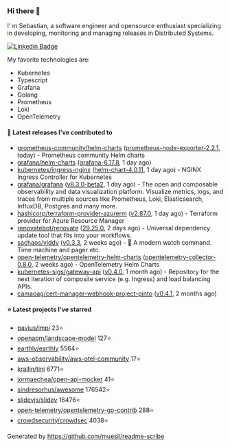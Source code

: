 ### Hi there 👋

I’ m Sebastian, a software engineer and opensource enthusiast specializing in developing, monitoring and managing releases in Distributed Systems.

[![Linkedin Badge](https://img.shields.io/badge/-LinkedIn-blue?style=flat&logo=Linkedin&logoColor=white&link=https://www.linkedin.com/in/sebastian-poxhofer/)](https://www.linkedin.com/in/sebastian-poxhofer/)

My favorite technologies are:
 - Kubernetes
 - Typescript
 - Grafana
 - Golang
 - Prometheus
 - Loki
 - OpenTelemetry




#### 🚀 Latest releases I've contributed to

- [prometheus-community/helm-charts](https://github.com/prometheus-community/helm-charts) ([prometheus-node-exporter-2.2.1](https://github.com/prometheus-community/helm-charts/releases/tag/prometheus-node-exporter-2.2.1), today) - Prometheus community Helm charts
- [grafana/helm-charts](https://github.com/grafana/helm-charts) ([grafana-6.17.8](https://github.com/grafana/helm-charts/releases/tag/grafana-6.17.8), 1 day ago)
- [kubernetes/ingress-nginx](https://github.com/kubernetes/ingress-nginx) ([helm-chart-4.0.11](https://github.com/kubernetes/ingress-nginx/releases/tag/helm-chart-4.0.11), 1 day ago) - NGINX Ingress Controller for Kubernetes
- [grafana/grafana](https://github.com/grafana/grafana) ([v8.3.0-beta2](https://github.com/grafana/grafana/releases/tag/v8.3.0-beta2), 1 day ago) - The open and composable observability and data visualization platform. Visualize metrics, logs, and traces from multiple sources like Prometheus, Loki, Elasticsearch, InfluxDB, Postgres and many more. 
- [hashicorp/terraform-provider-azurerm](https://github.com/hashicorp/terraform-provider-azurerm) ([v2.87.0](https://github.com/hashicorp/terraform-provider-azurerm/releases/tag/v2.87.0), 1 day ago) - Terraform provider for Azure Resource Manager
- [renovatebot/renovate](https://github.com/renovatebot/renovate) ([29.25.0](https://github.com/renovatebot/renovate/releases/tag/29.25.0), 2 days ago) - Universal dependency update tool that fits into your workflows.
- [sachaos/viddy](https://github.com/sachaos/viddy) ([v0.3.3](https://github.com/sachaos/viddy/releases/tag/v0.3.3), 2 weeks ago) - 👀 A modern watch command. Time machine and pager etc.
- [open-telemetry/opentelemetry-helm-charts](https://github.com/open-telemetry/opentelemetry-helm-charts) ([opentelemetry-collector-0.8.0](https://github.com/open-telemetry/opentelemetry-helm-charts/releases/tag/opentelemetry-collector-0.8.0), 2 weeks ago) - OpenTelemetry Helm Charts
- [kubernetes-sigs/gateway-api](https://github.com/kubernetes-sigs/gateway-api) ([v0.4.0](https://github.com/kubernetes-sigs/gateway-api/releases/tag/v0.4.0), 1 month ago) - Repository for the next iteration of composite service (e.g. Ingress) and load balancing APIs.
- [camaoag/cert-manager-webhook-project-pinto](https://github.com/camaoag/cert-manager-webhook-project-pinto) ([v0.4.1](https://github.com/camaoag/cert-manager-webhook-project-pinto/releases/tag/v0.4.1), 2 months ago)

#### ⭐ Latest projects I've starred

- [pavius/impi](https://github.com/pavius/impi}) 23⭐
- [openapm/landscape-model](https://github.com/openapm/landscape-model}) 127⭐
- [earthly/earthly](https://github.com/earthly/earthly}) 5564⭐
- [aws-observability/aws-otel-community](https://github.com/aws-observability/aws-otel-community}) 17⭐
- [krallin/tini](https://github.com/krallin/tini}) 6771⭐
- [jormaechea/open-api-mocker](https://github.com/jormaechea/open-api-mocker}) 41⭐
- [sindresorhus/awesome](https://github.com/sindresorhus/awesome}) 176542⭐
- [slidevjs/slidev](https://github.com/slidevjs/slidev}) 16476⭐
- [open-telemetry/opentelemetry-go-contrib](https://github.com/open-telemetry/opentelemetry-go-contrib}) 288⭐
- [crowdsecurity/crowdsec](https://github.com/crowdsecurity/crowdsec}) 4038⭐



Generated by https://github.com/muesli/readme-scribe
